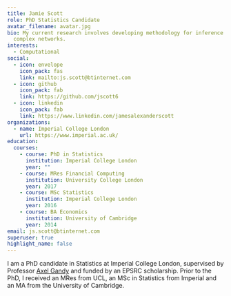 ```yaml
---
title: Jamie Scott
role: PhD Statistics Candidate
avatar_filename: avatar.jpg
bio: My current research involves developing methodology for inference in
  complex networks.
interests:
  - Computational
social:
  - icon: envelope
    icon_pack: fas
    link: mailto:js.scott@btinternet.com
  - icon: github
    icon_pack: fab
    link: https://github.com/jscott6
  - icon: linkedin
    icon_pack: fab
    link: https://www.linkedin.com/jamesalexanderscott
organizations:
  - name: Imperial College London
    url: https://www.imperial.ac.uk/
education:
  courses:
    - course: PhD in Statistics
      institution: Imperial College London
      year: ""
    - course: MRes Financial Computing
      institution: University College London
      year: 2017
    - course: MSc Statistics
      institution: Imperial College London
      year: 2016
    - course: BA Economics
      institution: University of Cambridge
      year: 2014
email: js.scott@btinternet.com
superuser: true
highlight_name: false
---
```

I am a PhD candidate in Statistics at Imperial College London, supervised by Professor [Axel Gandy](https://wwwf.imperial.ac.uk/~agandy/) and funded by an EPSRC scholarship. Prior to the PhD, I received an MRes from UCL, an MSc in Statistics from Imperial and an MA from the University of Cambridge.